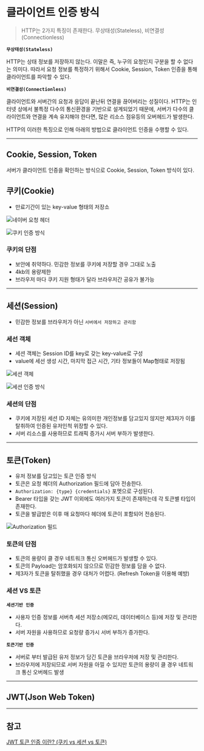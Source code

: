 # 클라이언트 인증 방식

> HTTP는 2가지 특징이 존재한다. 무상태성(Stateless), 비연결성(Connectionless)

**`무상태성(Stateless)`**

HTTP는 상태 정보를 저장하지 않는다. 이말은 즉, 누구의 요청인지 구분을 할 수 없다는 의미다.
따라서 요청 정보를 특정하기 위해서 Cookie, Session, Token 인증을 통해 클라이언트를 파악할 수 있다.

**`비연결성(Connectionless)`**

클라이언트와 서버간의 요청과 응답이 끝난뒤 연결을 끊어버리는 성질이다. HTTP는 인터넷 상에서 불특정 다수의 통신환경을 기반으로 설계되었기 때문에, 서버가 다수의 클라이언트와 연결을 계속 유지해야 한다면, 많은 리소스 점유등의 오버헤드가 발생한다.

HTTP의 이러한 특징으로 인해 아래의 방법으로 클라이언트 인증을 수행할 수 있다.

---

## Cookie, Session, Token

서버가 클라이언트 인증을 확인하는 방식으로 Cookie, Session, Token 방식이 있다.

## 쿠키(Cookie)

- 만료기간이 있는 key-value 형태의 저장소

![네이버 요청 헤더](../images/%EC%9A%94%EC%B2%AD%ED%97%A4%EB%8D%94.png)

![쿠키 인증 방식](../images/%EC%BF%A0%ED%82%A4.png)

### 쿠키의 단점

- 보안에 취약하다. 민감한 정보를 쿠키에 저장할 경우 그대로 노출
- 4kb의 용량제한
- 브라우저 마다 쿠키 지원 형태가 달라 브라우저간 공유가 불가능

---

## 세션(Session)

- 민감한 정보를 브라우저가 아닌 `서버에서 저장하고 관리함`

### 세선 객체

- 세션 객체는 Session ID를 key로 갖는 key-value로 구성
- value에 세선 생성 시간, 마지막 접근 시간, 기타 정보들이 Map형태로 저장됨

![세션 객체](../images/%EC%84%B8%EC%85%98%ED%8F%AC%EB%A9%A7.png)

![세션 인증 방식](../images/%EC%84%B8%EC%85%98%EC%9D%B8%EC%A6%9D.png)

### 세션의 단점

- 쿠키에 저장된 세션 ID 자체는 유의미한 개인정보를 담고있지 않지만 제3자가 이를 탈취하여 인증된 유저인척 위장할 수 있다.
- 서버 리소스를 사용하므로 트래픽 증가시 서버 부하가 발생한다.

---

## 토큰(Token)

- 유저 정보를 담고있는 토큰 인증 방식
- 토큰은 요청 헤더의 Authorization 필드에 담아 전송한다.
- `Authorization: {type} {credentials}` 포멧으로 구성된다.
- Bearer 타입을 갖는 JWT 이외에도 여러가지 토큰이 존재하는데 각 토큰별 타입이 존재한다.
- 토큰을 발급받은 이후 매 요청마다 헤더에 토큰이 포함되어 전송된다.

![Authorization 필드](../images/Authorization%ED%95%84%EB%93%9C.png)

### 토큰의 단점

- 토큰의 용량이 클 경우 네트워크 통신 오버헤드가 발생할 수 있다.
- 토큰의 Payload는 암호화되지 않으므로 민감한 정보를 담을 수 없다.
- 제3자가 토큰을 탈취했을 경우 대처가 어렵다. (Refresh Token을 이용해 예방)

### 세션 VS 토큰

**`세션기반 인증`**

- 사용자 인증 정보를 서버측 세션 저장소(메모리, 데이터베이스 등)에 저장 및 관리한다.
- 서버 자원을 사용하므로 요청량 증가시 서버 부하가 증가한다.

**`토큰기반 인증`**

- 서버로 부터 발급된 유저 정보가 담긴 토큰을 브라우저에 저장 및 관리한다.
- 브라우저에 저장되므로 서버 자원을 아낄 수 있지만 토큰의 용량이 클 경우 네트워크 통신 오버헤드 발생

---

## JWT(Json Web Token)

---

## 참고

[JWT 토큰 인증 이란? (쿠키 vs 세션 vs 토큰)](https://inpa.tistory.com/entry/WEB-%F0%9F%93%9A-JWTjson-web-token-%EB%9E%80-%F0%9F%92%AF-%EC%A0%95%EB%A6%AC)